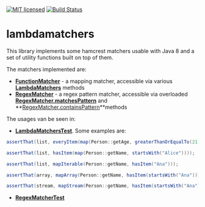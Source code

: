 [![MIT licensed](https://img.shields.io/badge/license-MIT-blue.svg)](https://raw.githubusercontent.com/csoroiu/lambdamatchers/master/LICENSE)
[![Build Status](https://travis-ci.org/csoroiu/lambdamatchers.svg?branch=master)](https://travis-ci.org/csoroiu/lambdamatchers)

# lambdamatchers
This library implements some hamcrest matchers usable with Java 8 and a set of utility functions built on top of them.

The matchers implemented are:
* **[FunctionMatcher](https://github.com/csoroiu/lambdamatchers/blob/master/src/main/java/ro/derbederos/hamcrest/FunctionMatcher.java)** - a mapping matcher, accessible via various **[LambdaMatchers](https://github.com/csoroiu/lambdamatchers/blob/master/src/main/java/ro/derbederos/hamcrest/LambdaMatchers.java)** methods
* **[RegexMatcher](https://github.com/csoroiu/lambdamatchers/blob/master/src/main/java/ro/derbederos/hamcrest/RegexMatcher.java)** - a regex pattern matcher, accessible via overloaded **[RegexMatcher.matchesPattern](https://github.com/csoroiu/lambdamatchers/blob/master/src/main/java/ro/derbederos/hamcrest/RegexMatcher.java#L36)** and **[RegexMatcher.containsPattern](https://github.com/csoroiu/lambdamatchers/blob/master/src/main/java/ro/derbederos/hamcrest/RegexMatcher.java#L56)**methods

The usages van be seen in:
* **[LambdaMatchersTest](https://github.com/csoroiu/lambdamatchers/blob/master/src/test/java/ro/derbederos/hamcrest/LambdaMatchersTest.java)**. Some examples are:
```java
assertThat(list, everyItem(map(Person::getAge, greaterThanOrEqualTo(21))));

assertThat(list, hasItem(map(Person::getName, startsWith("Alice"))));

assertThat(list, mapIterable(Person::getName, hasItem("Ana")));

assertThat(array, mapArray(Person::getName, hasItem(startsWith("Ana"))));

assertThat(stream, mapStream(Person::getName, hasItem(startsWith("Ana"))));
```
* **[RegexMatcherTest](https://github.com/csoroiu/lambdamatchers/blob/master/src/test/java/ro/derbederos/hamcrest/RegexMatcherTest.java)**
